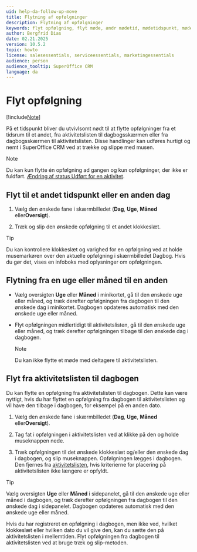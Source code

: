 ```yaml
---
uid: help-da-follow-up-move
title: Flytning af opfølgninger
description: Flytning af opfølgninger
keywords: flyt opfølgning, flyt møde, ændr mødetid, mødetidspunkt, møde, dagbog, opfølgning
author: Bergfrid Dias
date: 02.21.2025
version: 10.5.2
topic: howto
license: salesessentials, serviceessentials, marketingessentials
audience: person
audience_tooltip: SuperOffice CRM
language: da
---
```


# Flyt opfølgning

[!include[Note](includes/note-edit-followup.md)]

På et tidspunkt bliver du utvivlsomt nødt til at flytte opfølgninger fra et tidsrum til et andet, fra aktivitetslisten til dagbogsskærmen eller fra dagbogsskærmen til aktivitetslisten. Disse handlinger kan udføres hurtigt og nemt i SuperOffice CRM ved at trække og slippe med musen.

> [!NOTE]
> Du kan kun flytte én opfølgning ad gangen og kun opfølgninger, der ikke er fuldført. [Ændring af status Udført for en aktivitet][1].

## Flyt til et andet tidspunkt eller en anden dag

1. Vælg den ønskede fane i skærmbilledet (**Dag**, **Uge**, **Måned** eller**Oversigt**).

2. Træk og slip den ønskede opfølgning til et andet klokkeslæt.

> [!TIP]
> Du kan kontrollere klokkeslæt og varighed for en opfølgning ved at holde musemarkøren over den aktuelle opfølgning i skærmbilledet Dagbog. Hvis du gør det, vises en infoboks med oplysninger om opfølgningen.

## Flytning fra en uge eller måned til en anden

* Vælg oversigten **Uge** eller **Måned** i minikortet, gå til den ønskede uge eller måned, og træk derefter opfølgningen fra dagbogen til den ønskede dag i minikortet. Dagbogen opdateres automatisk med den ønskede uge eller måned.

* Flyt opfølgningen midlertidigt til aktivitetslisten, gå til den ønskede uge eller måned, og træk derefter opfølgningen tilbage til den ønskede dag i dagbogen.

    > [!NOTE]
    > Du kan ikke flytte et møde med deltagere til aktivitetslisten.

## Flyt fra aktivitetslisten til dagbogen

Du kan flytte en opfølgning fra aktivitetslisten til dagbogen. Dette kan være nyttigt, hvis du har flyttet en opfølgning fra dagbogen til aktivitetslisten og vil have den tilbage i dagbogen, for eksempel på en anden dato.

1. Vælg den ønskede fane i skærmbilledet (**Dag**, **Uge**, **Måned** eller**Oversigt**).

2. Tag fat i opfølgningen i aktivitetslisten ved at klikke på den og holde museknappen nede.

3. Træk opfølgningen til det ønskede klokkeslæt og/eller den ønskede dag i dagbogen, og slip museknappen. Opfølgningen lægges i dagbogen. Den fjernes fra [aktivitetslisten][2], hvis kriterierne for placering på aktivitetslisten ikke længere er opfyldt.

> [!TIP]
> Vælg oversigten **Uge** eller **Måned** i sidepanelet, gå til den ønskede uge eller måned i dagbogen, og træk derefter opfølgningen fra dagbogen til den ønskede dag i sidepanelet. Dagbogen opdateres automatisk med den ønskede uge eller måned.

Hvis du har registreret en opfølgning i dagbogen, men ikke ved, hvilket klokkeslæt eller hvilken dato du vil give den, kan du sætte den på aktivitetslisten i mellemtiden. Flyt opfølgningen fra dagbogen til aktivitetslisten ved at bruge træk og slip-metoden.

<!-- Referenced links -->
[1]: change-completed-status.md
[2]: ../../learn/section-tabs/activities-tab.md

<!-- Referenced images -->

